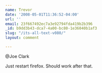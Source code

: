 ```yaml
---
name: Trevor
date: '2008-05-01T11:36:52-04:00'
url: ''
email: 23f667492ec7a3e92794fda419b2b396
_id: b9dd3b43-dca7-4a00-bc80-1e36040b1af3
slug: "/its-all-text-v080/"
layout: comment

---
```


@Joe Clark

Just restart firefox.  Should work after that.
